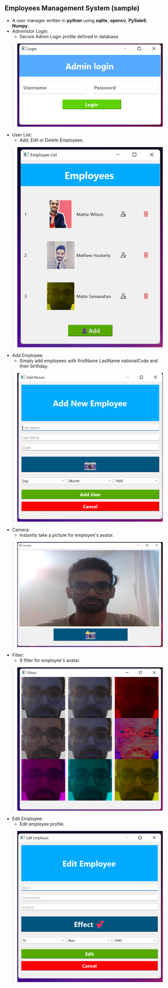 ## Employees Management System (sample)
- A user manager written in **python** using **sqlite**, **opencv**, **PySide6**, **Numpy**.
- Administor Login:
  - Secure Admin Login profile defined in database.
> ![login](sample1.png)

- User List:
  - Add, Edit or Delete Employees.
> ![list](sample6.png)

- Add Employee:
  - Simply add employees with firstName LastName nationalCode and their birthday.
> ![add](sample2.png)


- Camera:
  - Instantly take a picture for employee's avatar.
> ![camera](sample3.png)

- Filter:
  - 9 filter for employee's avatar.
> ![filter](sample5.png)

- Edit Employee:
  - Edit employee profile.
> ![edit](sample4.png)

